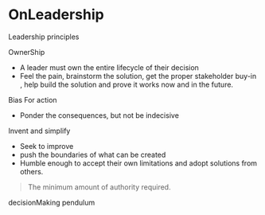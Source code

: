 # OnLeadership

Leadership principles

OwnerShip

* A leader must own the entire lifecycle of their decision
* Feel the pain, brainstorm the solution, get the proper stakeholder buy-in , help build the solution and prove it works now and in the future.

Bias For action

* Ponder the consequences, but not be indecisive

Invent and simplify

* Seek to improve
* push the boundaries of what can be created
* Humble enough to accept their own limitations and adopt solutions from others.

> The minimum amount of authority required.

decisionMaking pendulum
